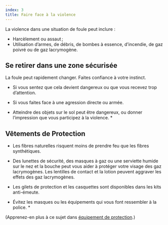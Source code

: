 ```yaml
---
index: 3
title: Faire face à la violence
---
```

La violence dans une situation de foule peut inclure :

*   Harcèlement ou assaut ;
*   Utilisation d’armes, de débris, de bombes à essence, d’incendie, de gaz poivré ou de gaz lacrymogène.

## Se retirer dans une zone sécurisée

La foule peut rapidement changer. Faites confiance à votre instinct.

*   Si vous sentez que cela devient dangereux ou que vous recevez trop d’attention.

*   Si vous faites face à une agression directe ou armée.

* Atteindre des objets sur le sol peut être dangereux, ou donner l’impression que vous participez à la violence. *

## Vêtements de Protection

*   Les fibres naturelles risquent moins de prendre feu que les fibres synthétiques.

*   Des lunettes de sécurité, des masques à gaz ou une serviette humide sur le nez et la bouche peut vous aider à protéger votre visage des gaz lacrymogènes. Les lentilles de contact et la lotion peuvent aggraver les effets des gaz lacrymogènes.

*   Les gilets de protection et les casquettes sont disponibles dans les kits anti-émeute.

* Évitez les masques ou les équipements qui vous font ressembler à la police. *

(Apprenez-en plus à ce sujet dans [équipement de protection](umbrella://travel/protective-equipment).)